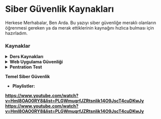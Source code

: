 # Siber Güvenlik Kaynakları
Herkese Merhabalar, Ben Arda.
Bu yazıyı siber güvenliğe meraklı olanların öğrenmesi gereken ya da merak ettiklerinin kaynağını hızlıca bulması için hazırladım.
### Kaynaklar
<details>

<b><summary> Ders Kaynakları </summary>

* Python Dersleri Playlist: https://www.youtube.com/playlist?list=PLWctyKyPphPiul3WbHkniANLqSheBVP3O
* C# Dersleri Playlist: https://www.youtube.com/watch?v=VytV9w2dAFs&list=PLKnjBHu2xXNPkeQtMOJczzEO6LK5OV35K
https://www.youtube.com/watch?v=2EkMrrX9sYY&list=PLqG356ExoxZU5keiJwuHDpXqULLffwRYD
* C++ Dersleri Playlist: https://www.youtube.com/watch?v=UpQdjipl2OE&list=PLIHume2cwmHfmSmNlxXw1j9ZAKzYyiQAq
* Web Uygulama Güvenliği & Hacking: https://www.youtube.com/watch?v=WtHnT73NaaQ&list=PLwP4ObPL5GY940XhCtAykxLxLEOKCu0nT
* Udemy Kursları: 
https://www.udemy.com/course/linux-privilege-escalation-for-beginners/
https://www.udemy.com/course/windows-privilege-escalation-for-beginners/
https://www.udemy.com/course/practical-ethical-hacking/
https://www.udemy.com/course/learn-ethical-hacking-from-scratch/
https://www.udemy.com/course/learn-website-hacking-penetration-testing-from-scratch/
https://www.udemy.com/course/gokhanmuharremoglu/
* Kitaplar:
https://www.kitapyurdu.com/kitap/ethicalhackingoffensivevedefensive/451361.html&manufacturer_id=188125
https://www.hepsiburada.com/ofansif-ve-defansif-siber-guvenlik-ilker-ertugrul-p-HBV00000Y26KD
https://www.hepsiburada.com/uygulamali-siber-guvenlik-ve-hacking-p-HBV00000C46AO
https://www.hepsiburada.com/abakus-kitap-siber-guvenlik-seti-p-HBV000017DXBH
https://www.hepsiburada.com/siber-guvenlik-saldiri-ve-savunma-stratejileri-p-HBV00000O3BBS
https://www.hepsiburada.com/siber-guvenlik-ve-egitim-seti-3-kitap-erhan-saygili-p-HBV00000AWSUJ

</details>

<details>

<b><summary> Web Uygulama Güvenliği </summary>

* Efsane Web Uygulama Güvenliği Eğitimi: https://www.prismacsi.com/9-web-uygulama-guvenligi/
* TryHackMe Kaynakları: 
Öğrenip Cevaplamak İçin;
https://tryhackme.com/room/owasptop10 
https://tryhackme.com/room/rpburpsuite 
https://tryhackme.com/room/learnowaspzap 
https://tryhackme.com/room/webfundamentals 
https://tryhackme.com/room/webappsec101 <
Öğrendiklerini Yapmak İçin;
https://tryhackme.com/room/vulnversity
https://tryhackme.com/room/juiceshop
https://tryhackme.com/room/rpwebscanning
https://tryhackme.com/room/dvwa
https://tryhackme.com/room/jack
* Web Uygulama Güvenliğine Hakim Olanlar İçin Web Ctf'li bir Site: 
https://www.hackthebox.eu/
* Web Uygulama Güvenliği hakkında eğitici bir PDF:
https://dl.packetstormsecurity.net/papers/web/webappsec-101.pdf

</details>

<details>

<b><summary> Pentration Test </summary>  
  
* Pentest Yapmak İçin Bilinmesi Gerekenler Hakkında 12 Bölümlük Eğitim: https://www.prismacsi.com/1-siber-guvenlik-temelleri/
* Her Türlü Konunun ve Pentest konularının da olduğu eğitimlerin olduğu bir site: https://ders.im/kategori/pentest
* CEH Pentest Dersleri isimli ders playlist: https://www.youtube.com/playlist?list=PL2Q2UedYW5s1jrKxaQPmAHsboQFXHDEal
* İngilizce Pentest Ders Sitesi: https://www.tutorialspoint.com/penetration_testing/index.htm
* Pentest konusuna hakimlerine göre Ctf vs. siteleri:

https://tryhackme.com/ => CTF 

https://hackthebox.eu/ => Zafiyetli Makineler & CTF 

https://priviahub.com/ => Zafiyetli Makineler

https://ctflearn.com/ => Kolaydan Zora CTF Sitesi

https://www.vulnhub.com/ => Zafiyetli Makineleri bilgisayarına kurup sızabileceğin bir site

</details>

<detail> 

<b><summary> Temel Siber Güvenlik </summary> 
 
* Playlistler:

https://www.youtube.com/watch?v=Hml8OAO0RY8&list=PLGWmuqrfJZRtsnlik14O9JscT4cuDKwJy
https://www.youtube.com/watch?v=Hml8OAO0RY8&list=PLGWmuqrfJZRtsnlik14O9JscT4cuDKwJy
